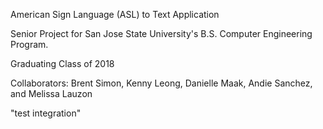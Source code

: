 American Sign Language (ASL) to Text Application

Senior Project for San Jose State University's B.S. Computer Engineering Program.

Graduating Class of 2018

Collaborators: Brent Simon, Kenny Leong, Danielle Maak, Andie Sanchez, and Melissa Lauzon

"test integration"